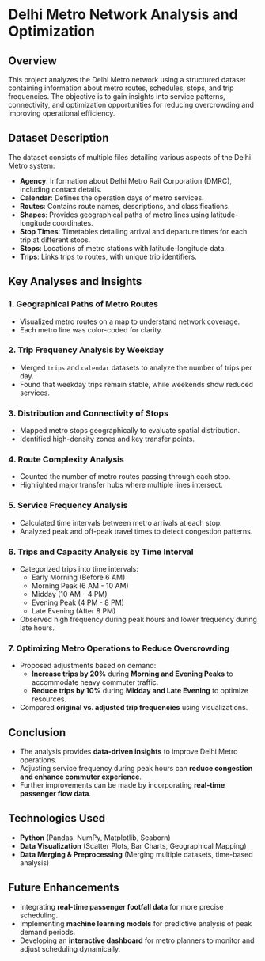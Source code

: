 # Delhi Metro Network Analysis and Optimization 

## Overview
This project analyzes the Delhi Metro network using a structured dataset containing information about metro routes, schedules, stops, and trip frequencies. The objective is to gain insights into service patterns, connectivity, and optimization opportunities for reducing overcrowding and improving operational efficiency.

## Dataset Description 
The dataset consists of multiple files detailing various aspects of the Delhi Metro system:

- **Agency**: Information about Delhi Metro Rail Corporation (DMRC), including contact details.
- **Calendar**: Defines the operation days of metro services.
- **Routes**: Contains route names, descriptions, and classifications.
- **Shapes**: Provides geographical paths of metro lines using latitude-longitude coordinates.
- **Stop Times**: Timetables detailing arrival and departure times for each trip at different stops.
- **Stops**: Locations of metro stations with latitude-longitude data.
- **Trips**: Links trips to routes, with unique trip identifiers.

## Key Analyses and Insights 

### 1. **Geographical Paths of Metro Routes**
- Visualized metro routes on a map to understand network coverage.
- Each metro line was color-coded for clarity.

### 2. **Trip Frequency Analysis by Weekday**
- Merged `trips` and `calendar` datasets to analyze the number of trips per day.
- Found that weekday trips remain stable, while weekends show reduced services.

### 3. **Distribution and Connectivity of Stops**
- Mapped metro stops geographically to evaluate spatial distribution.
- Identified high-density zones and key transfer points.

### 4. **Route Complexity Analysis**
- Counted the number of metro routes passing through each stop.
- Highlighted major transfer hubs where multiple lines intersect.

### 5. **Service Frequency Analysis**
- Calculated time intervals between metro arrivals at each stop.
- Analyzed peak and off-peak travel times to detect congestion patterns.

### 6. **Trips and Capacity Analysis by Time Interval**
- Categorized trips into time intervals:
  - Early Morning (Before 6 AM)
  - Morning Peak (6 AM - 10 AM)
  - Midday (10 AM - 4 PM)
  - Evening Peak (4 PM - 8 PM)
  - Late Evening (After 8 PM)
- Observed high frequency during peak hours and lower frequency during late hours.

### 7. **Optimizing Metro Operations to Reduce Overcrowding**
- Proposed adjustments based on demand:
  - **Increase trips by 20%** during **Morning and Evening Peaks** to accommodate heavy commuter traffic.
  - **Reduce trips by 10%** during **Midday and Late Evening** to optimize resources.
- Compared **original vs. adjusted trip frequencies** using visualizations.

## Conclusion 
- The analysis provides **data-driven insights** to improve Delhi Metro operations.
- Adjusting service frequency during peak hours can **reduce congestion and enhance commuter experience**.
- Further improvements can be made by incorporating **real-time passenger flow data**.

## Technologies Used 
- **Python** (Pandas, NumPy, Matplotlib, Seaborn)
- **Data Visualization** (Scatter Plots, Bar Charts, Geographical Mapping)
- **Data Merging & Preprocessing** (Merging multiple datasets, time-based analysis)

## Future Enhancements 
- Integrating **real-time passenger footfall data** for more precise scheduling.
- Implementing **machine learning models** for predictive analysis of peak demand periods.
- Developing an **interactive dashboard** for metro planners to monitor and adjust scheduling dynamically.



